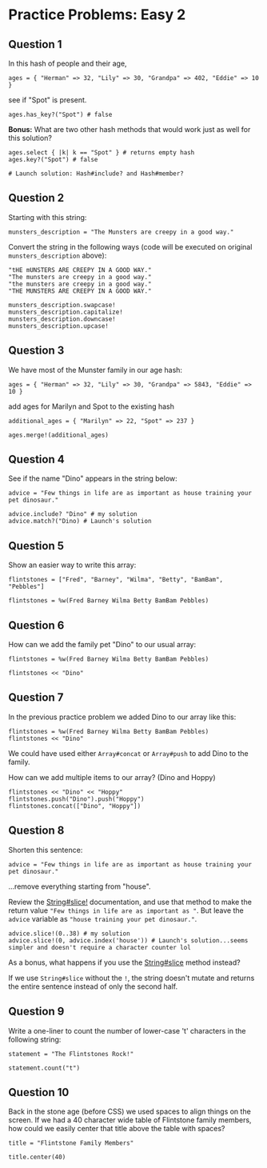 # Practice Problems: Easy 2

## Question 1

In this hash of people and their age,

```
ages = { "Herman" => 32, "Lily" => 30, "Grandpa" => 402, "Eddie" => 10 }
```

see if "Spot" is present.

```
ages.has_key?("Spot") # false
```

**Bonus:** What are two other hash methods that would work just as well for this solution?

```
ages.select { |k| k == "Spot" } # returns empty hash
ages.key?("Spot") # false

# Launch solution: Hash#include? and Hash#member?
```

## Question 2

Starting with this string:

```
munsters_description = "The Munsters are creepy in a good way."
```

Convert the string in the following ways (code will be executed on original `munsters_description` above):

```
"tHE mUNSTERS ARE CREEPY IN A GOOD WAY."
"The munsters are creepy in a good way."
"the munsters are creepy in a good way."
"THE MUNSTERS ARE CREEPY IN A GOOD WAY."
```

```
munsters_description.swapcase!
munsters_description.capitalize!
munsters_description.downcase!
munsters_description.upcase!
```

## Question 3

We have most of the Munster family in our age hash:

```
ages = { "Herman" => 32, "Lily" => 30, "Grandpa" => 5843, "Eddie" => 10 }
```

add ages for Marilyn and Spot to the existing hash

```
additional_ages = { "Marilyn" => 22, "Spot" => 237 }
```

```
ages.merge!(additional_ages)
```

## Question 4

See if the name "Dino" appears in the string below:

```
advice = "Few things in life are as important as house training your pet dinosaur."
```

```
advice.include? "Dino" # my solution
advice.match?("Dino) # Launch's solution
```

## Question 5

Show an easier way to write this array:

```
flintstones = ["Fred", "Barney", "Wilma", "Betty", "BamBam", "Pebbles"]
```

```
flintstones = %w(Fred Barney Wilma Betty BamBam Pebbles)
```

## Question 6

How can we add the family pet "Dino" to our usual array:

```
flintstones = %w(Fred Barney Wilma Betty BamBam Pebbles)
```

```
flintstones << "Dino"
```

## Question 7

In the previous practice problem we added Dino to our array like this:

```
flintstones = %w(Fred Barney Wilma Betty BamBam Pebbles)
flintstones << "Dino"
```

We could have used either `Array#concat` or `Array#push` to add Dino to the family.

How can we add multiple items to our array? (Dino and Hoppy)

```
flintstones << "Dino" << "Hoppy"
flintstones.push("Dino").push("Hoppy")
flintstones.concat(["Dino", "Hoppy"])
```

## Question 8

Shorten this sentence:

```
advice = "Few things in life are as important as house training your pet dinosaur."
```

...remove everything starting from "house".

Review the [String#slice!](http://ruby-doc.org/core/String.html#method-i-slice-21) documentation, and use that method to make the return value `"Few things in life are as important as "`. But leave the `advice` variable as `"house training your pet dinosaur."`.

```
advice.slice!(0..38) # my solution
advice.slice!(0, advice.index('house')) # Launch's solution...seems simpler and doesn't require a character counter lol

```

As a bonus, what happens if you use the [String#slice](http://ruby-doc.org/core/String.html#method-i-slice) method instead?

If we use `String#slice` without the `!`, the string doesn't mutate and returns the entire sentence instead of only the second half.

## Question 9

Write a one-liner to count the number of lower-case 't' characters in the following string:

```
statement = "The Flintstones Rock!"
```

```
statement.count("t")
```

## Question 10

Back in the stone age (before CSS) we used spaces to align things on the screen. If we had a 40 character wide table of Flintstone family members, how could we easily center that title above the table with spaces?

```
title = "Flintstone Family Members"
```

```
title.center(40)
```
